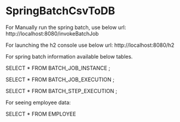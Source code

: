 # SpringBatchCsvToDB
For Manually run the spring batch, use below url: 
http://localhost:8080/invokeBatchJob

For launching the h2 console use below url:
http://localhost:8080/h2

For spring batch information available below tables.

SELECT * FROM BATCH_JOB_INSTANCE ; 

SELECT * FROM BATCH_JOB_EXECUTION ;

SELECT * FROM BATCH_STEP_EXECUTION ;

For seeing employee data: 

SELECT * FROM EMPLOYEE 
